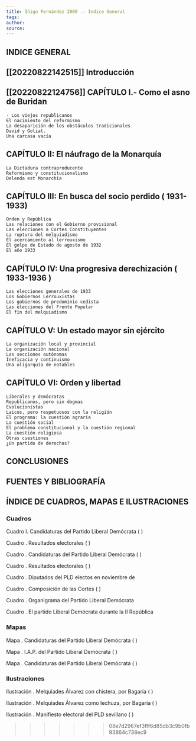 ```yaml
---
title: Iñigo Fernández 2000 .- Indice General
tags: 
author: 
source: 
---
```


## INDICE GENERAL

## [[20220822142515]] Introducción

## [[20220822124756]] CAPÍTULO I.- Como el asno de Buridan

    - Los viejos republicanos
    El nacimiento del reformismo
    La desaparición de los obstáculos tradicionales
    David y Goliat.
    Una carcasa vacía

## CAPÍTULO II: El náufrago de la Monarquía

    La Dictadura contraproducente
    Reformismo y constitucionalismo
    Delenda est Monarchia

## CAPÍTULO III: En busca del socio perdido ( 1931-1933)  

    Orden y República
    Las relaciones con el Gobierno provisional
    Las elecciones a Cortes Constituyentes
    La ruptura del melquiadismo
    El acercamiento al lerrouxismo
    El golpe de Estado de agosto de 1932
    El año 1933

## CAPÍTULO IV: Una progresiva derechización ( 1933-1936 )

    Las elecciones generales de 1933
    Los Gobiernos Lerrouxistas
    Los gobiernos de predominio cedista
    Las elecciones del Frente Popular
    El fin del melquiadismo

## CAPÍTULO V: Un estado mayor sin ejército

    La organización local y provincial
    La organización nacional
    Las secciones autónomas
    Ineficacia y continuismo
    Una oligarquía de notables 

## CAPÍTULO VI: Orden y libertad  

    Liberales y demócratas
    Republicanos, pero sin dogmas
    Evolucionistas
    Laicos, pero respetuosos con la religión
    El programa: la cuestión agraria
    La cuestión social
    El problema constitucional y la cuestión regional
    La cuestión religiosa
    Otras cuestiones
    ¿Un partido de derechas?

## CONCLUSIONES  

## FUENTES Y BIBLIOGRAFÍA

## ÍNDICE DE CUADROS, MAPAS E ILUSTRACIONES

### Cuadros

Cuadro I. Candidaturas del Partido Liberal Demócrata ( )

Cuadro  . Resultados electorales ( )  

Cuadro  . Candidaturas del Partido Liberal Demócrata ( )  

Cuadro  . Resultados electorales ( )  

Cuadro  . Diputados del PLD electos en noviembre de

Cuadro  . Composición de las Cortes ( )  

Cuadro  . Organigrama del Partido Liberal Demócrata  

Cuadro  . El partido Liberal Demócrata durante la II República  

### Mapas

Mapa  . Candidaturas del Partido Liberal Demócrata ( )

Mapa  . I.A.P. del Partido Liberal Demócrata ( )  

Mapa  . Candidaturas del Partido Liberal Demócrata ( )  

### Ilustraciones

Ilustración  . Melquíades Álvarez con chistera, por Bagaría ( )

Ilustración  . Melquíades Álvarez como lechuza, por Bagaría ( )

Ilustración  . Manifiesto electoral del PLD sevillano ( )
>>>>>>> 08e7d2967ef3fff6d85db3c9b0fb93864c738ec9
